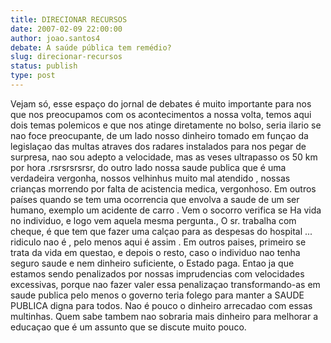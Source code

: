 ```yaml
---
title: DIRECIONAR RECURSOS
date: 2007-02-09 22:00:00
author: joao.santos4
debate: A saúde pública tem remédio?
slug: direcionar-recursos
status: publish 
type: post
---
```


Vejam só, esse espaço do jornal de debates é muito importante para nos que nos preocupamos com os acontecimentos a nossa volta, temos aqui dois temas polemicos e que nos atinge diretamente no bolso, seria ilario se nao foce preocupante, de um lado nosso dinheiro tomado em funçao da legislaçao das multas atraves dos radares instalados para nos pegar de surpresa, nao sou adepto a velocidade, mas as veses ultrapasso os 50 km por hora .rsrsrsrsrsr, do outro lado nossa saude publica que é uma verdadeira vergonha, nossos velhinhus muito mal atendido , nossas crianças morrendo por falta de acistencia medica, vergonhoso. Em outros países quando se tem uma ocorrencia que envolva a saude de um ser humano, exemplo um acidente de carro . Vem o socorro verifica se Ha vida no individuo, e logo vem aquela mesma pergunta., O sr. trabalha com cheque, é que tem que fazer uma calçao para as despesas do hospital ... ridiculo nao é , pelo menos aqui é assim . Em outros paises, primeiro se trata da vida em questao, e depois o resto, caso o individuo nao tenha seguro saude e nem dinheiro suficiente, o Estado paga. Entao ja que estamos sendo penalizados por nossas imprudencias com velocidades excessivas, porque nao fazer valer essa penalizaçao transformando-as em saude publica pelo menos o governo teria folego para manter a SAUDE PUBLICA digna para todos. Nao é pouco o dinheiro arrecadao com essas multinhas. Quem sabe tambem nao sobraria mais dinheiro para melhorar a educaçao que é um assunto que se discute muito pouco.

